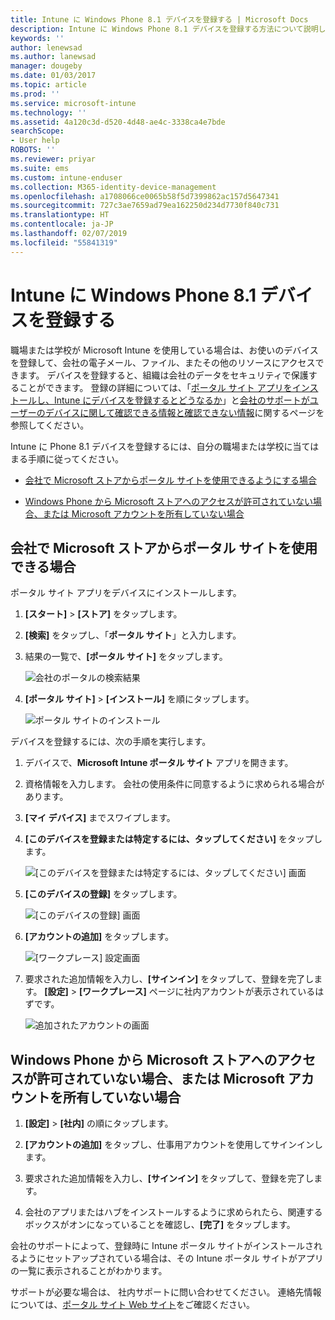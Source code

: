 ```yaml
---
title: Intune に Windows Phone 8.1 デバイスを登録する | Microsoft Docs
description: Intune に Windows Phone 8.1 デバイスを登録する方法について説明します
keywords: ''
author: lenewsad
ms.author: lanewsad
manager: dougeby
ms.date: 01/03/2017
ms.topic: article
ms.prod: ''
ms.service: microsoft-intune
ms.technology: ''
ms.assetid: 4a120c3d-d520-4d48-ae4c-3338ca4e7bde
searchScope:
- User help
ROBOTS: ''
ms.reviewer: priyar
ms.suite: ems
ms.custom: intune-enduser
ms.collection: M365-identity-device-management
ms.openlocfilehash: a1708066ce0065b58f5d7399862ac157d5647341
ms.sourcegitcommit: 727c3ae7659ad79ea162250d234d7730f840c731
ms.translationtype: HT
ms.contentlocale: ja-JP
ms.lasthandoff: 02/07/2019
ms.locfileid: "55841319"
---
```

# <a name="enroll-your-windows-phone-81-device-in-intune"></a>Intune に Windows Phone 8.1 デバイスを登録する

職場または学校が Microsoft Intune を使用している場合は、お使いのデバイスを登録して、会社の電子メール、ファイル、またその他のリソースにアクセスできます。 デバイスを登録すると、組織は会社のデータをセキュリティで保護することができます。 登録の詳細については、「[ポータル サイト アプリをインストールし、Intune にデバイスを登録するとどうなるか](what-happens-if-you-install-the-company-portal-app-and-enroll-your-device-in-intune-windows.md)」と[会社のサポートがユーザーのデバイスに関して確認できる情報と確認できない情報](what-info-can-your-company-see-when-you-enroll-your-device-in-intune.md)に関するページを参照してください。


Intune に Phone 8.1 デバイスを登録するには、自分の職場または学校に当てはまる手順に従ってください。

-   [会社で Microsoft ストアからポータル サイトを使用できるようにする場合](#if-your-company-lets-you-use-the-company-portal-from-the-windows-store)

-   [Windows Phone から Microsoft ストアへのアクセスが許可されていない場合、または Microsoft アカウントを所有していない場合](#if-you-are-not-allowed-to-access-the-windows-store-from-your-windows-phone-or-if-you-do-not-have-a-microsoft-account)

## <a name="if-your-company-lets-you-use-the-company-portal-from-the-microsoft-store"></a>会社で Microsoft ストアからポータル サイトを使用できる場合
ポータル サイト アプリをデバイスにインストールします。

1.  **[スタート]** &gt; **[ストア]** をタップします。

2.  **[検索]** をタップし、「**ポータル サイト**」と入力します。

3.  結果の一覧で、**[ポータル サイト]** をタップします。

    ![会社のポータルの検索結果](./media/WP81-1-CP-search-store-v2.png)

4.  **[ポータル サイト]** &gt; **[インストール]** を順にタップします。

    ![ポータル サイトのインストール](./media/WP81-2-CP-install-v2.png)

デバイスを登録するには、次の手順を実行します。

1.  デバイスで、**Microsoft Intune ポータル サイト** アプリを開きます。

2.  資格情報を入力します。 会社の使用条件に同意するように求められる場合があります。

3.  **[マイ デバイス]** までスワイプします。

4.  **[このデバイスを登録または特定するには、タップしてください]** をタップします。

    ![[このデバイスを登録または特定するには、タップしてください] 画面](./media/WP81-enroll-1-swipe-my-devices.png)

5.  **[このデバイスの登録]** をタップします。

    ![[このデバイスの登録] 画面](./media/WP81-enroll-2-enroll-this-device.png)

6.  **[アカウントの追加]** をタップします。

    ![[ワークプレース] 設定画面](./media/WP81-enroll-3-workplace-add-acct.png)

7.  要求された追加情報を入力し、**[サインイン]** をタップして、登録を完了します。 **[設定]** &gt; **[ワークプレース]** ページに社内アカウントが表示されているはずです。

    ![追加されたアカウントの画面](./media/WP81-enroll-4-account-added.png)

## <a name="if-you-are-not-allowed-to-access-the-microsoft-store-from-your-windows-phone-or-if-you-do-not-have-a-microsoft-account"></a>Windows Phone から Microsoft ストアへのアクセスが許可されていない場合、または Microsoft アカウントを所有していない場合

1.  **[設定]** &gt; **[社内]** の順にタップします。

2.  **[アカウントの追加]** をタップし、仕事用アカウントを使用してサインインします。

3.  要求された追加情報を入力し、**[サインイン]** をタップして、登録を完了します。

4.  会社のアプリまたはハブをインストールするように求められたら、関連するボックスがオンになっていることを確認し、**[完了]** をタップします。

会社のサポートによって、登録時に Intune ポータル サイトがインストールされるようにセットアップされている場合は、その Intune ポータル サイトがアプリの一覧に表示されることがわかります。

サポートが必要な場合は、 社内サポートに問い合わせてください。 連絡先情報については、[ポータル サイト Web サイト](https://go.microsoft.com/fwlink/?linkid=2010980)をご確認ください。
